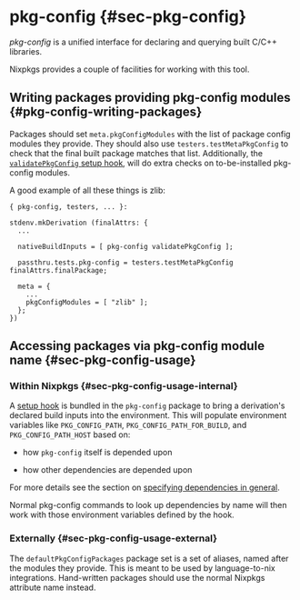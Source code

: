 # pkg-config {#sec-pkg-config}

*pkg-config* is a unified interface for declaring and querying built C/C++ libraries.

Nixpkgs provides a couple of facilities for working with this tool.

## Writing packages providing pkg-config modules {#pkg-config-writing-packages}

Packages should set `meta.pkgConfigModules` with the list of package config modules they provide.
They should also use `testers.testMetaPkgConfig` to check that the final built package matches that list.
Additionally, the [`validatePkgConfig` setup hook](https://nixos.org/manual/nixpkgs/stable/#validatepkgconfig), will do extra checks on to-be-installed pkg-config modules.

A good example of all these things is zlib:

```
{ pkg-config, testers, ... }:

stdenv.mkDerivation (finalAttrs: {
  ...

  nativeBuildInputs = [ pkg-config validatePkgConfig ];

  passthru.tests.pkg-config = testers.testMetaPkgConfig finalAttrs.finalPackage;

  meta = {
    ...
    pkgConfigModules = [ "zlib" ];
  };
})
```

## Accessing packages via pkg-config module name {#sec-pkg-config-usage}

### Within Nixpkgs {#sec-pkg-config-usage-internal}

A [setup hook](#setup-hook-pkg-config) is bundled in the `pkg-config` package to bring a derivation's declared build inputs into the environment.
This will populate environment variables like `PKG_CONFIG_PATH`, `PKG_CONFIG_PATH_FOR_BUILD`, and `PKG_CONFIG_PATH_HOST` based on:

 - how `pkg-config` itself is depended upon

 - how other dependencies are depended upon

For more details see the section on [specifying dependencies in general](#ssec-stdenv-dependencies).

Normal pkg-config commands to look up dependencies by name will then work with those environment variables defined by the hook.

### Externally {#sec-pkg-config-usage-external}

The `defaultPkgConfigPackages` package set is a set of aliases, named after the modules they provide.
This is meant to be used by language-to-nix integrations.
Hand-written packages should use the normal Nixpkgs attribute name instead.
